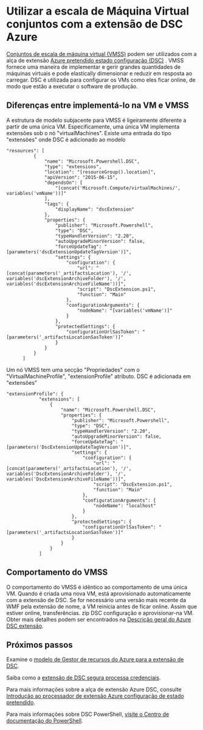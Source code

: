 <properties
   pageTitle="Utilizar pretendido configuração estada com conjuntos de escala de Máquina Virtual | Microsoft Azure"
   description="Utilizar a escala de Máquina Virtual conjuntos com a extensão de DSC Azure"
   services="virtual-machine-scale-sets"
   documentationCenter=""
   authors="zjalexander"
   manager="timlt"
   editor=""
   tags="azure-service-management,azure-resource-manager"
   keywords=""/>

<tags
   ms.service="virtual-machine-scale-sets"
   ms.devlang="na"
   ms.topic="article"
   ms.tgt_pltfrm="vm-windows"
   ms.workload="na"
   ms.date="09/15/2016"
   ms.author="zachal"/>

# <a name="using-virtual-machine-scale-sets-with-the-azure-dsc-extension"></a>Utilizar a escala de Máquina Virtual conjuntos com a extensão de DSC Azure

[Conjuntos de escala de máquina virtual (VMSS)](virtual-machine-scale-sets-overview.md) podem ser utilizados com a alça de extensão [Azure pretendido estado configuração (DSC)](../virtual-machines/virtual-machines-windows-extensions-dsc-overview.md) . VMSS fornece uma maneira de implementar e gerir grandes quantidades de máquinas virtuais e pode elastically dimensionar e reduzir em resposta ao carregar. DSC é utilizada para configurar os VMs como eles ficar online, de modo que estão a executar o software de produção.

## <a name="differences-between-deploying-to-vm-and-vmss"></a>Diferenças entre implementá-lo na VM e VMSS

A estrutura de modelo subjacente para VMSS é ligeiramente diferente a partir de uma única VM. Especificamente, uma única VM implementa extensões sob o nó "virtualMachines". Existe uma entrada do tipo "extensões" onde DSC é adicionado ao modelo

```
"resources": [
          {
              "name": "Microsoft.Powershell.DSC",
              "type": "extensions",
              "location": "[resourceGroup().location]",
              "apiVersion": "2015-06-15",
              "dependsOn": [
                  "[concat('Microsoft.Compute/virtualMachines/', variables('vmName'))]"
              ],
              "tags": {
                  "displayName": "dscExtension"
              },
              "properties": {
                  "publisher": "Microsoft.Powershell",
                  "type": "DSC",
                  "typeHandlerVersion": "2.20",
                  "autoUpgradeMinorVersion": false,
                  "forceUpdateTag": "[parameters('dscExtensionUpdateTagVersion')]",
                  "settings": {
                      "configuration": {
                          "url": "[concat(parameters('_artifactsLocation'), '/', variables('dscExtensionArchiveFolder'), '/', variables('dscExtensionArchiveFileName'))]",
                          "script": "DscExtension.ps1",
                          "function": "Main"
                      },
                      "configurationArguments": {
                          "nodeName": "[variables('vmName')]"
                      }
                  },
                  "protectedSettings": {
                      "configurationUrlSasToken": "[parameters('_artifactsLocationSasToken')]"
                  }
              }
          }
      ]
```

Um nó VMSS tem uma secção "Propriedades" com o "VirtualMachineProfile", "extensionProfile" atributo. DSC é adicionada em "extensões"

```
"extensionProfile": {
            "extensions": [
                {
                    "name": "Microsoft.Powershell.DSC",
                    "properties": {
                        "publisher": "Microsoft.Powershell",
                        "type": "DSC",
                        "typeHandlerVersion": "2.20",
                        "autoUpgradeMinorVersion": false,
                        "forceUpdateTag": "[parameters('DscExtensionUpdateTagVersion')]",
                        "settings": {
                            "configuration": {
                                "url": "[concat(parameters('_artifactsLocation'), '/', variables('DscExtensionArchiveFolder'), '/', variables('DscExtensionArchiveFileName'))]",
                                "script": "DscExtension.ps1",
                                "function": "Main"
                            },
                            "configurationArguments": {
                                "nodeName": "localhost"
                            }
                        },
                        "protectedSettings": {
                            "configurationUrlSasToken": "[parameters('_artifactsLocationSasToken')]"
                        }
                    }
                }
            ]
```

## <a name="behavior-for-vmss"></a>Comportamento do VMSS

O comportamento do VMSS é idêntico ao comportamento de uma única VM. Quando é criada uma nova VM, está aprovisionado automaticamente com a extensão de DSC. Se for necessário uma versão mais recente da WMF pela extensão de nome, a VM reinicia antes de ficar online. Assim que estiver online, transferências. zip DSC configuração e aprovisionar-na VM. Obter mais detalhes podem ser encontrados na [Descrição geral do Azure DSC extensão](../virtual-machines/virtual-machines-windows-extensions-dsc-overview.md).

## <a name="next-steps"></a>Próximos passos ##
Examine o [modelo de Gestor de recursos do Azure para a extensão de DSC](../virtual-machines/virtual-machines-windows-extensions-dsc-template.md).

Saiba como a [extensão de DSC segura processa credenciais](../virtual-machines/virtual-machines-windows-extensions-dsc-credentials.md). 

Para mais informações sobre a alça de extensão Azure DSC, consulte [Introdução ao processador de extensão Azure configuração de estado pretendido](../virtual-machines/virtual-machines-windows-extensions-dsc-overview.md). 

Para mais informações sobre DSC PowerShell, [visite o Centro de documentação do PowerShell](https://msdn.microsoft.com/powershell/dsc/overview). 


